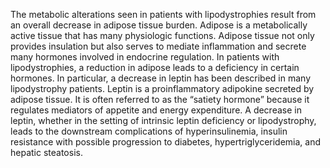 The metabolic alterations seen in patients with lipodystrophies result from an overall decrease in adipose tissue burden. Adipose is a metabolically active tissue that has many physiologic functions. Adipose tissue not only provides insulation but also serves to mediate inflammation and secrete many hormones involved in endocrine regulation. In patients with lipodystrophies, a reduction in adipose leads to a deficiency in certain hormones. In particular, a decrease in leptin has been described in many lipodystrophy patients. Leptin is a proinflammatory adipokine secreted by adipose tissue. It is often referred to as the “satiety hormone” because it regulates mediators of appetite and energy expenditure. A decrease in leptin, whether in the setting of intrinsic leptin deficiency or lipodystrophy, leads to the downstream complications of hyperinsulinemia, insulin resistance with possible progression to diabetes, hypertriglyceridemia, and hepatic steatosis.